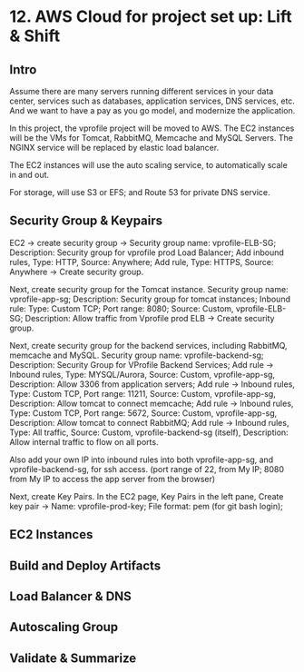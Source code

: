 # 12. AWS Cloud for project set up: Lift & Shift
## Intro
Assume there are many servers running different services in your data center, services such as databases, application services, DNS services, etc. And we want to have a pay as you go model, and modernize the application. 

In this project, the vprofile project will be moved to AWS. The EC2 instances will be the VMs for Tomcat, RabbitMQ, Memcache and MySQL Servers. The NGINX service will be replaced by elastic load balancer. 

The EC2 instances will use the auto scaling service, to automatically scale in and out. 

For storage, will use S3 or EFS; and Route 53 for private DNS service. 

## Security Group & Keypairs
EC2 -> create security group -> Security group name: vprofile-ELB-SG; Description: Security group for vprofile prod Load Balancer; Add inbound rules, Type: HTTP, Source: Anywhere; Add rule, Type: HTTPS, Source: Anywhere -> Create security group. 

Next, create security group for the Tomcat instance. Security group name: vprofile-app-sg; Description: Security group for tomcat instances; Inbound rule: Type: Custom TCP; Port range: 8080; Source: Custom, vprofile-ELB-SG; Description: Allow traffic from Vprofile prod ELB -> Create security group. 

Next, create security group for the backend services, including RabbitMQ, memcache and MySQL. Security group name: vprofile-backend-sg; Description: Security Group for VProfile Backend Services; Add rule -> Inbound rules, Type: MYSQL/Aurora, Source: Custom, vprofile-app-sg, Description: Allow 3306 from application servers; Add rule -> Inbound rules, Type: Custom TCP, Port range: 11211, Source: Custom, vprofile-app-sg, Description: Allow tomcat to connect memcache; Add rule -> Inbound rules, Type: Custom TCP, Port range: 5672, Source: Custom, vprofile-app-sg, Description: Allow tomcat to connect RabbitMQ; Add rule -> Inbound rules, Type: All traffic, Source: Custom, vprofile-backend-sg (itself), Description: Allow internal traffic to flow on all ports.  

Also add your own IP into inbound rules into both vprofile-app-sg, and vprofile-backend-sg, for ssh access. (port range of 22, from My IP; 8080 from My IP to access the app server from the browser)

Next, create Key Pairs. In the EC2 page, Key Pairs in the left pane, Create key pair -> Name: vprofile-prod-key; File format: pem (for git bash login); 

## EC2 Instances











## Build and Deploy Artifacts


## Load Balancer & DNS


## Autoscaling Group


## Validate & Summarize






















